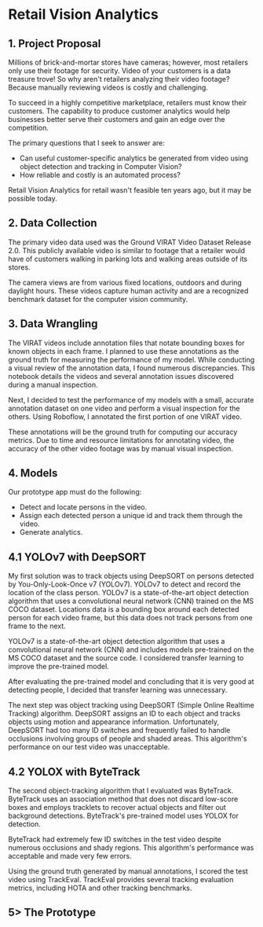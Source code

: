 # Retail Vision Analytics

## 1. Project Proposal

Millions of brick-and-mortar stores have cameras; however, most retailers only use their footage for security. Video of your customers is a data treasure trove! So why aren't retailers analyzing their video footage? Because manually reviewing videos is costly and challenging. 

To succeed in a highly competitive marketplace, retailers must know their customers. The capability to produce customer analytics would help businesses better serve their customers and gain an edge over the competition.

The primary questions that I seek to answer are:

* Can useful customer-specific analytics be generated from video using object detection and tracking in Computer Vision?
* How reliable and costly is an automated process?

Retail Vision Analytics for retail wasn't feasible ten years ago, but it may be possible today. 

## 2. Data Collection

The primary video data used was the Ground VIRAT Video Dataset Release 2.0. This publicly available video is similar to footage that a retailer would have of customers walking in parking lots and walking areas outside of its stores. 

The camera views are from various fixed locations, outdoors and during daylight hours. These videos capture human activity and are a recognized benchmark dataset for the computer vision community.

## 3. Data Wrangling

The VIRAT videos include annotation files that notate bounding boxes for known objects in each frame. I planned to use these annotations as the ground truth for measuring the performance of my model. While conducting a visual review of the annotation data, I found numerous discrepancies. This notebook details the videos and several annotation issues discovered during a manual inspection.  

Next, I decided to test the performance of my models with a small, accurate annotation dataset on one video and perform a visual inspection for the others. Using Roboflow, I annotated the first portion of one VIRAT video. 

These annotations will be the ground truth for computing our accuracy metrics. Due to time and resource limitations for annotating video, the accuracy of the other video footage was by manual visual inspection.

## 4. Models

Our prototype app must do the following:

* Detect and locate persons in the video.
* Assign each detected person a unique id and track them through the video.
* Generate analytics.  

## 4.1 YOLOv7 with DeepSORT

My first solution was to track objects using DeepSORT on persons detected by You-Only-Look-Once v7 (YOLOv7). YOLOv7 to detect and record the location of the class person. YOLOv7 is a state-of-the-art object detection algorithm that uses a convolutional neural network (CNN) trained on the MS COCO dataset. Locations data is a bounding box around each detected person for each video frame, but this data does not track persons from one frame to the next.

YOLOv7 is a state-of-the-art object detection algorithm that uses a convolutional neural network (CNN) and includes models pre-trained on the MS COCO dataset and the source code. I considered transfer learning to improve the pre-trained model. 

After evaluating the pre-trained model and concluding that it is very good at detecting people, I decided that transfer learning was unnecessary.

The next step was object tracking using DeepSORT (Simple Online Realtime Tracking) algorithm. DeepSORT assigns an ID to each object and tracks objects using motion and appearance information. Unfortunately, DeepSORT had too many ID switches and frequently failed to handle occlusions involving groups of people and shaded areas. This algorithm's performance on our test video was unacceptable.

## 4.2 YOLOX with ByteTrack

The second object-tracking algorithm that I evaluated was ByteTrack. ByteTrack uses an association method that does not discard low-score boxes and employs tracklets to recover actual objects and filter out background detections. ByteTrack's pre-trained model uses YOLOX for detection.

ByteTrack had extremely few ID switches in the test video despite numerous occlusions and shady regions. This algorithm's performance was acceptable and made very few errors. 

Using the ground truth generated by manual annotations, I scored the test video using TrackEval. TrackEval provides several tracking evaluation metrics, including HOTA and other tracking benchmarks.

## 5> The Prototype

